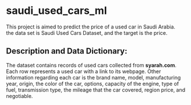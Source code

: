 # saudi_used_cars_ml

This project is aimed to predict the price of a used car in Saudi Arabia.\
the data set is Saudi Used Cars Dataset, and the target is the price.

## Description and Data Dictionary:
The dataset contains records of used cars collected from **syarah.com**. Each row represents a used car with a link to its webpage. Other information regarding each car is the brand name, model, manufacturing year, origin, the color of the car, options, capacity of the engine, type of fuel, transmission type, the mileage that the car covered, region price, and negotiable.
